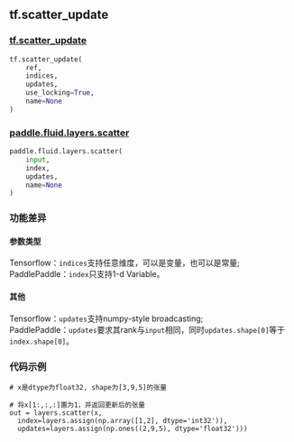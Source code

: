 ## tf.scatter_update

### [tf.scatter_update](https://www.tensorflow.org/api_docs/python/tf/scatter_update)

```python
tf.scatter_update(
    ref,
    indices,
    updates,
    use_locking=True,
    name=None
)
```

### [paddle.fluid.layers.scatter](http://paddlepaddle.org/documentation/docs/zh/1.4/api_cn/layers_cn.html#scatter)

```python
paddle.fluid.layers.scatter(
    input, 
    index, 
    updates, 
    name=None
)
```

### 功能差异

#### 参数类型

Tensorflow：`indices`支持任意维度，可以是变量，也可以是常量;  
PaddlePaddle：`index`只支持1-d Variable。

#### 其他
Tensorflow：`updates`支持numpy-style broadcasting;  
PaddlePaddle：`updates`要求其rank与`input`相同，同时`updates.shape[0]`等于`index.shape[0]`。

### 代码示例
```
# x是dtype为float32, shape为[3,9,5]的张量    

# 将x[1:,:,:]置为1，并返回更新后的张量
out = layers.scatter(x, 
  index=layers.assign(np.array([1,2], dtype='int32')),                                                                                                                                                          
  updates=layers.assign(np.ones((2,9,5), dtype='float32')))        

```
